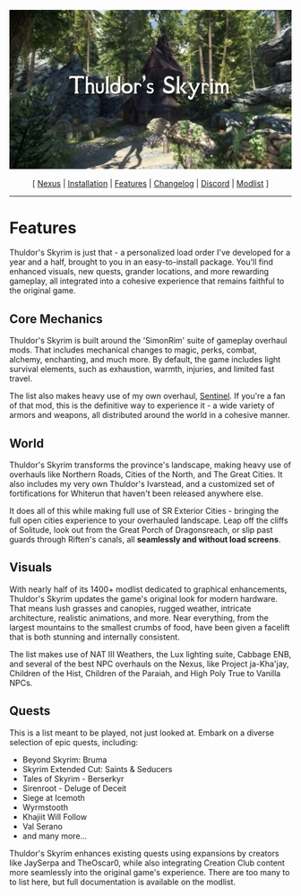 ![](https://raw.githubusercontent.com/JWoolley00/Thuldors-Skyrim/main/thuldor's%20skyrim.jpg)

<p align="center">
  [ <a href="https://www.nexusmods.com/skyrimspecialedition/mods/116515">Nexus</a> |
    <a href="https://github.com/JWoolley00/Thuldors-Skyrim/blob/main/README.md">Installation</a> |
    <a href="https://github.com/JWoolley00/Thuldors-Skyrim/blob/main/FEATURES.md">Features</a> | 
    <a href="https://github.com/JWoolley00/Thuldors-Skyrim/blob/main/CHANGELOG.md">Changelog</a> | 
    <a href="https://discord.gg/xRrHRsb5e9">Discord</a> | 
    <a href="https://loadorderlibrary.com/lists/thuldors-skyrim">Modlist</a> ]
</p>

---

# Features

Thuldor's Skyrim is just that - a personalized load order I've developed for a year and a half, brought to you in an easy-to-install package. You'll find enhanced visuals, new quests, grander locations, and more rewarding gameplay, all integrated into a cohesive experience that remains faithful to the original game.

## Core Mechanics

Thuldor's Skyrim is built around the 'SimonRim' suite of gameplay overhaul mods. That includes mechanical changes to magic, perks, combat, alchemy, enchanting, and much more. By default, the game includes light survival elements, such as exhaustion, warmth, injuries, and limited fast travel. 

The list also makes heavy use of my own overhaul, [Sentinel](https://www.nexusmods.com/skyrimspecialedition/mods/100985). If you're a fan of that mod, this is the definitive way to experience it - a wide variety of armors and weapons, all distributed around the world in a cohesive manner. 

## World

Thuldor's Skyrim transforms the province's landscape, making heavy use of overhauls like Northern Roads, Cities of the North, and The Great Cities. It also includes my very own Thuldor's Ivarstead, and a customized set of fortifications for Whiterun that haven't been released anywhere else.

It does all of this while making full use of SR Exterior Cities - bringing the full open cities experience to your overhauled landscape. Leap off the cliffs of Solitude, look out from the Great Porch of Dragonsreach, or slip past guards through Riften's canals, all **seamlessly and without load screens**.

## Visuals

With nearly half of its 1400+ modlist dedicated to graphical enhancements, Thuldor's Skyrim updates the game's original look for modern hardware. That means lush grasses and canopies, rugged weather, intricate architecture, realistic animations, and more. Near everything, from the largest mountains to the smallest crumbs of food, have been given a facelift that is both stunning and internally consistent. 

The list makes use of NAT III Weathers, the Lux lighting suite, Cabbage ENB, and several of the best NPC overhauls on the Nexus, like Project ja-Kha'jay, Children of the Hist, Children of the Paraiah, and High Poly True to Vanilla NPCs.

## Quests

This is a list meant to be played, not just looked at. Embark on a diverse selection of epic quests, including:
* Beyond Skyrim: Bruma
* Skyrim Extended Cut: Saints & Seducers
* Tales of Skyrim - Berserkyr
* Sirenroot - Deluge of Deceit
* Siege at Icemoth
* Wyrmstooth
* Khajiit Will Follow
* Val Serano
* and many more...

Thuldor's Skyrim enhances existing quests using expansions by creators like JaySerpa and TheOscar0, while also integrating Creation Club content more seamlessly into the original game's experience. There are too many to to list here, but full documentation is available on the modlist.
